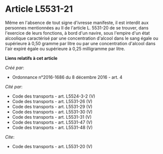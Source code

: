 # Article L5531-21

Même en l'absence de tout signe d'ivresse manifeste, il est interdit aux personnes mentionnées au II de l'article L. 5531-20
de se trouver, dans l'exercice de leurs fonctions, à bord d'un navire, sous l'empire d'un état alcoolique caractérisé par une
concentration d'alcool dans le sang égale ou supérieure à 0,50 gramme par litre ou par une concentration d'alcool dans l'air
expiré égale ou supérieure à 0,25 milligramme par litre.

**Liens relatifs à cet article**

_Créé par_:

  - Ordonnance n°2016-1686 du 8 décembre 2016 - art. 4

_Cité par_:

  - Code des transports - art. L5524-3-2 (V)
  - Code des transports - art. L5531-26 (V)
  - Code des transports - art. L5531-29 (V)
  - Code des transports - art. L5531-30 (V)
  - Code des transports - art. L5531-31 (V)
  - Code des transports - art. L5531-47 (V)
  - Code des transports - art. L5531-48 (V)

_Cite_:

  - Code des transports - art. L5531-20 (V)
